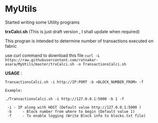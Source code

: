 # MyUtils

Started writing some Utility programs

**trxCalci.sh**  (This is just draft version , I shall update when required)

This progran is intended to determine number of transactions executed on fabric

use curl command to download this file
```curl -L https://raw.githubusercontent.com/ratnakar-asara/MyUtils/master/trxCalci.sh -o TransactionsCalci.sh```

__USAGE__ :
```
TransactionsCalci.sh -i http://IP:PORT -b <BLOCK_NUMBER_FROM> -f

Example: 

./TransactionsCalci.sh -i http://127.0.0.1:5000 -b 1 -f

 -i	- IP along with HOST (Default value http://127.0.0.1:5000 )
 -b 	- Block number from where to begin (Default value 1)
 -f 	- To enable logging (Write Block info to blocks.txt file)
```

